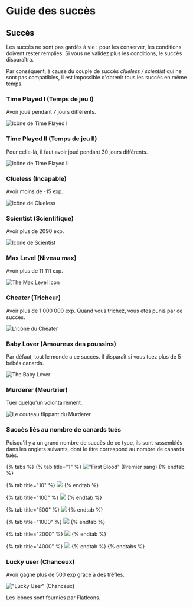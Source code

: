 # Guide des succès

## Succès

Les succès ne sont pas gardés à vie : pour les conserver, les conditions doivent rester remplies. Si vous ne validez plus les conditions, le succès disparaîtra.

Par conséquent, à cause du couple de succès _clueless / scientist_ qui ne sont pas compatibles, il est impossible d'obtenir tous les succès en même temps.

### Time Played I \(Temps de jeu I\)

Avoir joué pendant 7 jours différents.

![Ic&#xF4;ne de Time Played I](../.gitbook/assets/time_played_1.svg)

### Time Played II \(Temps de jeu II\)

Pour celle-là, il faut avoir joué pendant 30 jours différents.

![Ic&#xF4;ne de Time Played II](../.gitbook/assets/time_played_2.svg)

### Clueless \(Incapable\)

Avoir moins de -15 exp.

![Ic&#xF4;ne de Clueless](../.gitbook/assets/clueless.svg)

### Scientist \(Scientifique\)

Avoir plus de 2090 exp.

![Ic&#xF4;ne de Scientist ](../.gitbook/assets/scientist.svg)

### Max Level \(Niveau max\)

Avoir plus de 11 111 exp.

![The Max Level Icon](../.gitbook/assets/max_level.svg)

### Cheater \(Tricheur\)

Avoir plus de 1 000 000 exp. Quand vous trichez, vous êtes punis par ce succès.

![L&apos;ic&#xF4;ne du Cheater](../.gitbook/assets/cheater.svg)

### Baby Lover \(Amoureux des poussins\)

Par défaut, tout le monde a ce succès. Il disparaît si vous tuez plus de 5 bébés canards.

![The Baby Lover](../.gitbook/assets/baby_lover.svg)

### Murderer \(Meurtrier\)

Tuer quelqu'un volontairement.

![Le couteau flippant du Murderer.](../.gitbook/assets/murderer.svg)

### Succès liés au nombre de canards tués

Puisqu'il y a un grand nombre de succès de ce type, ils sont rassemblés dans les onglets suivants, dont le titre correspond au nombre de canards tués.

{% tabs %}
{% tab title="1" %}
![&quot;First Blood&quot; \(Premier sang\)](../.gitbook/assets/first_blood.svg)
{% endtab %}

{% tab title="10" %}
![](../.gitbook/assets/ducks_killed_1.svg)
{% endtab %}

{% tab title="100" %}
![](../.gitbook/assets/ducks_killed_2.svg)
{% endtab %}

{% tab title="500" %}
![](../.gitbook/assets/ducks_killed_3.svg)
{% endtab %}

{% tab title="1000" %}
![](../.gitbook/assets/ducks_killed_4.svg)
{% endtab %}

{% tab title="2000" %}
![](../.gitbook/assets/ducks_killed_5%20%281%29.svg)
{% endtab %}

{% tab title="4000" %}
![](../.gitbook/assets/ducks_killed_6.svg)
{% endtab %}
{% endtabs %}

### Lucky user \(Chanceux\)

Avoir gagné plus de 500 exp grâce à des trèfles.

![&quot;Lucky User&quot; \(Chanceux\)](../.gitbook/assets/lucky_user.svg)

Les icônes sont fournies par FlatIcons.

